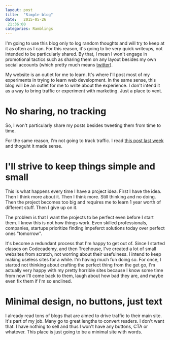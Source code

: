 ```yaml
---
layout: post
title:  "Simple blog"
date:   2015-05-26
 21:36:00
categories: Ramblings
---
```


I'm going to use this blog only to log random thoughts and will try to keep at it as often as I can. For this reason, it's going to be very quick writeups, not intended to be particularly shared. By that, I mean I won't engage in promotional tactics such as sharing them on any layout besides my own social accounts (which pretty much means [twitter](http://twitter.com/thibautdavoult)).

My website is an outlet for me to learn. It's where I'll post most of my experiments in trying to learn web development. In the same sense, this blog will be an outlet for me to write about the experience. I don't intend it as a way to bring traffic or experiment with marketing. Just a place to vent.

# No sharing, no tracking

So, I won't particularly share my posts besides tweeting them from time to time.

For the same reason, I'm not going to track traffic. I read [this post last week](http://www.andjosh.com/2015/02/01/no-analytics-on-my-site/) and thoguht it made sense.

# I'll strive to keep things simple and small

This is what happens every time I have a project idea. First I have the idea. Then I think more about it. Then I think more. Still thinking and no doing. Then the project becomes too big and requires me to learn 1 year worth of different stuff. Then I give up on it.

The problem is that I want the projects to be perfect even before I start them. I know this is not how things work. Even skilled professionals, companies, startups prioritize finding impeferct solutions today over perfect ones "tomorrow".

It's become a redundant process that I'm happy to get out of. Since I started classes on Codecademy, and then Treehouse, I've created a lot of small websites from scratch, not worring about their usefulness. I intend to keep making useless sites for a while. I'm having much fun doing so. For once, I started not thinking about crafting the perfect thing from the get go, I'm actually very happy with my pretty horrible sites because I know some time from now I'll come back to them, laugh about how bad they are, and maybe even fix them if I'm so enclined.

# Minimal design, no buttons, just text

I already read tons of blogs that are aimed to drive traffic to their main site. It's part of my job. Many go to great lengths to convert readers. I don't want that. I have nothing to sell and thus I won't have any buttons, CTA or whatever. This place is just going to be a minimal site with words.

